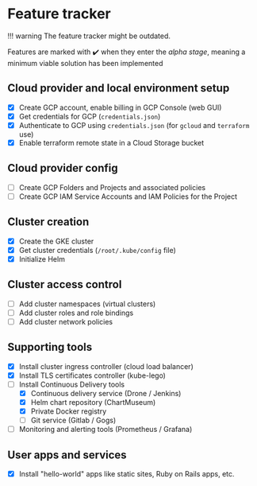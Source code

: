 # Feature tracker

!!! warning
    The feature tracker might be outdated.

Features are marked with ✔️ when they enter the *alpha stage*, meaning a minimum viable solution has been implemented

## Cloud provider and local environment setup

- [x] Create GCP account, enable billing in GCP Console (web GUI)
- [x] Get credentials for GCP (`credentials.json`)
- [x] Authenticate to GCP using `credentials.json` (for `gcloud` and `terraform` use)
- [x] Enable terraform remote state in a Cloud Storage bucket

## Cloud provider config

- [ ] Create GCP Folders and Projects and associated policies
- [ ] Create GCP IAM Service Accounts and IAM Policies for the Project

## Cluster creation

- [x] Create the GKE cluster
- [x] Get cluster credentials (`/root/.kube/config` file)
- [x] Initialize Helm

## Cluster access control

- [ ] Add cluster namespaces (virtual clusters)
- [ ] Add cluster roles and role bindings
- [ ] Add cluster network policies

## Supporting tools

- [x] Install cluster ingress controller (cloud load balancer)
- [x] Install TLS certificates controller (kube-lego)
- [ ] Install Continuous Delivery tools
    - [x] Continuous delivery service (Drone / Jenkins)
    - [x] Helm chart repository (ChartMuseum)
    - [x] Private Docker registry
    - [ ] Git service (Gitlab / Gogs)
- [ ] Monitoring and alerting tools (Prometheus / Grafana)

## User apps and services

- [x] Install "hello-world" apps like static sites, Ruby on Rails apps, etc.
